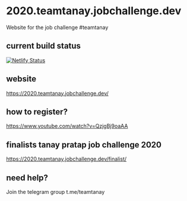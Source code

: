 # 2020.teamtanay.jobchallenge.dev

Website for the job challenge #teamtanay

## current build status

[![Netlify Status](https://api.netlify.com/api/v1/badges/ed636046-6380-4a2a-ac8d-712e065b1eec/deploy-status)](https://app.netlify.com/sites/jobchallenge/deploys)

## website

https://2020.teamtanay.jobchallenge.dev/

## how to register?

https://www.youtube.com/watch?v=QzjgBj9oaAA

## finalists tanay pratap job challenge 2020

https://2020.teamtanay.jobchallenge.dev/finalist/


## need help?

Join the telegram group t.me/teamtanay
